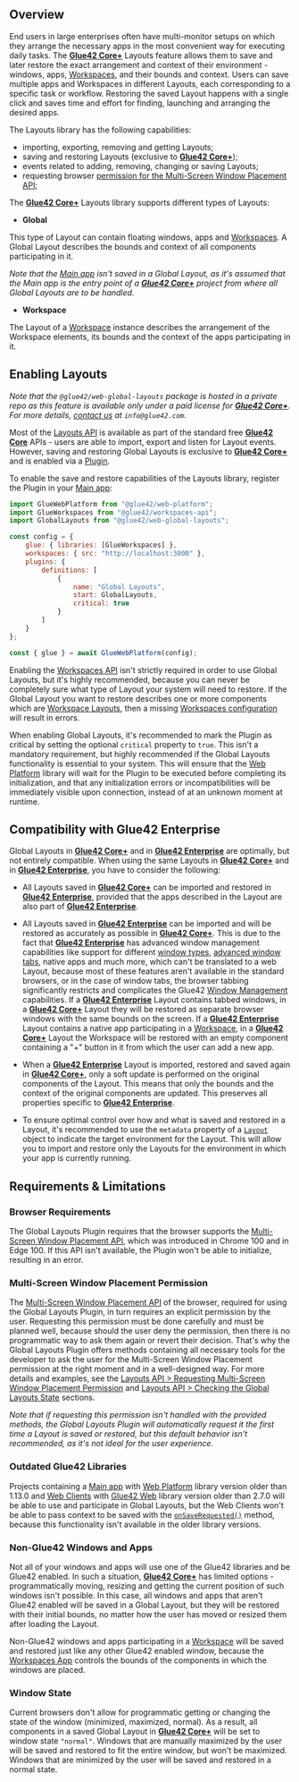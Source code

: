 ## Overview

End users in large enterprises often have multi-monitor setups on which they arrange the necessary apps in the most convenient way for executing daily tasks. The [**Glue42 Core+**](https://glue42.com/core-plus/) Layouts feature allows them to save and later restore the exact arrangement and context of their environment - windows, apps, [Workspaces](../../workspaces/overview/index.html), and their bounds and context. Users can save multiple apps and Workspaces in different Layouts, each corresponding to a specific task or workflow. Restoring the saved Layout happens with a single click and saves time and effort for finding, launching and arranging the desired apps.

The Layouts library has the following capabilities:

- importing, exporting, removing and getting Layouts;
- saving and restoring Layouts (exclusive to [**Glue42 Core+**](https://glue42.com/core-plus/));
- events related to adding, removing, changing or saving Layouts;
- requesting browser [permission for the Multi-Screen Window Placement API](#requirements__limitations-multiscreen_window_placement_permission);

The [**Glue42 Core+**](https://glue42.com/core-plus/) Layouts library supports different types of Layouts:

- **Global**

This type of Layout can contain floating windows, apps and [Workspaces](../../workspaces/overview/index.html). A Global Layout describes the bounds and context of all components participating in it.

*Note that the [Main app](../../../../developers/core-concepts/web-platform/overview/index.html) isn't saved in a Global Layout, as it's assumed that the Main app is the entry point of a [**Glue42 Core+**](https://glue42.com/core-plus/) project from where all Global Layouts are to be handled.*

- **Workspace**

The Layout of a [Workspace](../../workspaces/overview/index.html#workspaces_concepts-workspace) instance describes the arrangement of the Workspace elements, its bounds and the context of the apps participating in it.

## Enabling Layouts

*Note that the `@glue42/web-global-layouts` package is hosted in a private repo as this feature is available only under a paid license for [**Glue42 Core+**](https://glue42.com/core-plus/). For more details, [contact us](https://glue42.com/contacts/) at `info@glue42.com`.*

Most of the [Layouts API](../../../../reference/core/latest/layouts/index.html) is available as part of the standard free [**Glue42 Core**](https://glue42.com/core/) APIs - users are able to import, export and listen for Layout events. However, saving and restoring Global Layouts is exclusive to [**Glue42 Core+**](https://glue42.com/core-plus/) and is enabled via a [Plugin](../../../plugins/index.html).

To enable the save and restore capabilities of the Layouts library, register the Plugin in your [Main app](../../../../developers/core-concepts/web-platform/overview/index.html):

```javascript
import GlueWebPlatform from "@glue42/web-platform";
import GlueWorkspaces from "@glue42/workspaces-api";
import GlobalLayouts from "@glue42/web-global-layouts";

const config = {
    glue: { libraries: [GlueWorkspaces] },
    workspaces: { src: "http://localhost:3000" },
    plugins: {
        definitions: [
            {
                name: "Global Layouts",
                start: GlobalLayouts,
                critical: true
            }
        ]
    }
};

const { glue } = await GlueWebPlatform(config);
```

Enabling the [Workspaces API](https://www.npmjs.com/package/@glue42/workspaces-api) isn't strictly required in order to use Global Layouts, but it's highly recommended, because you can never be completely sure what type of Layout your system will need to restore. If the Global Layout you want to restore describes one or more components which are [Workspace Layouts](../../workspaces/overview/index.html#workspaces_concepts-workspace_layout), then a missing [Workspaces configuration](../../workspaces/enabling-workspaces/index.html) will result in errors.

When enabling Global Layouts, it's recommended to mark the Plugin as critical by setting the optional `critical` property to `true`. This isn't a mandatory requirement, but highly recommended if the Global Layouts functionality is essential to your system. This will ensure that the [Web Platform](https://www.npmjs.com/package/@glue42/web-platform) library will wait for the Plugin to be executed before completing its initialization, and that any initialization errors or incompatibilities will be immediately visible upon connection, instead of at an unknown moment at runtime.

## Compatibility with Glue42 Enterprise

Global Layouts in [**Glue42 Core+**](https://glue42.com/core-plus/) and in [**Glue42 Enterprise**](https://glue42.com/enterprise) are optimally, but not entirely compatible. When using the same Layouts in [**Glue42 Core+**](https://glue42.com/core-plus/) and in [**Glue42 Enterprise**](https://glue42.com/enterprise), you have to consider the following:

- All Layouts saved in [**Glue42 Core+**](https://glue42.com/core-plus/) can be imported and restored in [**Glue42 Enterprise**](https://glue42.com/enterprise), provided that the apps described in the Layout are also part of [**Glue42 Enterprise**](https://glue42.com/enterprise).

- All Layouts saved in [**Glue42 Enterprise**](https://glue42.com/enterprise) can be imported and will be restored as accurately as possible in [**Glue42 Core+**](https://glue42.com/core-plus/). This is due to the fact that [**Glue42 Enterprise**](https://glue42.com/enterprise) has advanced window management capabilities like support for different [window types](https://docs.glue42.com/glue42-concepts/windows/window-management/overview/index.html#window_modes), [advanced window tabs](https://docs.glue42.com/glue42-concepts/windows/window-management/overview/index.html#window_modes-tab_windows), native apps and much more, which can't be translated to a web Layout, because most of these features aren't available in the standard browsers, or in the case of window tabs, the browser tabbing significantly restricts and complicates the Glue42 [Window Management](../../window-management/index.html) capabilities. If a [**Glue42 Enterprise**](https://glue42.com/enterprise) Layout contains tabbed windows, in a [**Glue42 Core+**](https://glue42.com/core-plus/) Layout they will be restored as separate browser windows with the same bounds on the screen. If a [**Glue42 Enterprise**](https://glue42.com/enterprise) Layout contains a native app participating in a [Workspace](../../workspaces/overview/index.html#workspaces_concepts-workspace), in a [**Glue42 Core+**](https://glue42.com/core-plus/) Layout the Workspace will be restored with an empty component containing a "+" button in it from which the user can add a new app.

- When a [**Glue42 Enterprise**](https://glue42.com/enterprise) Layout is imported, restored and saved again in [**Glue42 Core+**](https://glue42.com/core-plus/), only a soft update is performed on the original components of the Layout. This means that only the bounds and the context of the original components are updated. This preserves all properties specific to [**Glue42 Enterprise**](https://glue42.com/enterprise).

- To ensure optimal control over how and what is saved and restored in a Layout, it's recommended to use the `metadata` property of a [`Layout`](../../../../reference/core/latest/layouts/index.html#Layout) object to indicate the target environment for the Layout. This will allow you to import and restore only the Layouts for the environment in which your app is currently running.

## Requirements & Limitations

### Browser Requirements

The Global Layouts Plugin requires that the browser supports the [Multi-Screen Window Placement API](https://www.w3.org/TR/window-placement/), which was introduced in Chrome 100 and in Edge 100. If this API isn't available, the Plugin won't be able to initialize, resulting in an error.

### Multi-Screen Window Placement Permission

The [Multi-Screen Window Placement API](https://www.w3.org/TR/window-placement/) of the browser, required for using the Global Layouts Plugin, in turn requires an explicit permission by the user. Requesting this permission must be done carefully and must be planned well, because should the user deny the permission, then there is no programmatic way to ask them again or revert their decision. That's why the Global Layouts Plugin offers methods containing all necessary tools for the developer to ask the user for the Multi-Screen Window Placement permission at the right moment and in a well-designed way. For more details and examples, see the [Layouts API > Requesting Multi-Screen Window Placement Permission](../layouts-api/index.html#requesting_multiscreen_window_placement_permission) and [Layouts API > Checking the Global Layouts State](../layouts-api/index.html#checking_the_global_layouts_state) sections.

*Note that if requesting this permission isn't handled with the provided methods, the Global Layouts Plugin will automatically request it the first time a Layout is saved or restored, but this default behavior isn't recommended, as it's not ideal for the user experience.*

### Outdated Glue42 Libraries

Projects containing a [Main app](../../../../developers/core-concepts/web-platform/overview/index.html) with [Web Platform](https://www.npmjs.com/package/@glue42/web-platform) library version older than 1.13.0 and [Web Clients](../../../../developers/core-concepts/web-client/overview/index.html) with [Glue42 Web](https://www.npmjs.com/package/@glue42/web) library version older than 2.7.0 will be able to use and participate in Global Layouts, but the Web Clients won't be able to pass context to be saved with the [`onSaveRequested()`](../../../../reference/core/latest/layouts/index.html#API-onSaveRequested) method, because this functionality isn't available in the older library versions.

### Non-Glue42 Windows and Apps

Not all of your windows and apps will use one of the Glue42 libraries and be Glue42 enabled. In such a situation, [**Glue42 Core+**](https://glue42.com/core-plus/) has limited options - programmatically moving, resizing and getting the current position of such windows isn't possible. In this case, all windows and apps that aren't Glue42 enabled will be saved in a Global Layout, but they will be restored with their initial bounds, no matter how the user has moved or resized them after loading the Layout.

Non-Glue42 windows and apps participating in a [Workspace](../../workspaces/overview/index.html#workspaces_concepts-workspace) will be saved and restored just like any other Glue42 enabled window, because the [Workspaces App](../../workspaces/workspaces-app/index.html) controls the bounds of the components in which the windows are placed.

### Window State

Current browsers don't allow for programmatic getting or changing the state of the window (minimized, maximized, normal). As a result, all components in a saved Global Layout in [**Glue42 Core+**](https://glue42.com/core-plus/) will be set to window state `"normal"`. Windows that are manually maximized by the user will be saved and restored to fit the entire window, but won't be maximized. Windows that are minimized by the user will be saved and restored in a normal state.